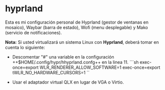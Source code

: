 # hyprland
Esta es mi configuración personal de Hyprland (gestor de ventanas en mosaico), Waybar (barra de estado), Wofi (menu desplegable) y Mako (servicio de notificaciones).

**Nota:**
Si usted virtualizará un sistema Linux con **Hyprland**, deberá tomar en cuenta lo siguiente:

- Descomentar "#" una variable en la configuración ++$HOME/.config/hypr/hhyprland.confg++ en la linea 11.
´´´sh
exec-once=export WLR_RENDERER_ALLOW_SOFTWARE=1
exec-once=export tWLR_NO_HARDWARE_CURSORS=1
´´

- Usar el adaptador virtual QLX en lugar de VGA o Virtio.



